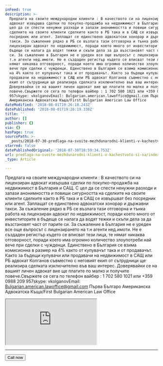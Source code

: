 ```yaml
---
inFeed: true
description: >-
  Предлага на своите международни клиенти : В качеството си на лицензиран
  адвокат извършва сделки по покупко-продажба на недвижимост в България и САЩ. С
  цел да се спести ненужни разходи и запази анонимността и повиши сигурността на
  сделките на своите клиенти сделките както в РБ така и в САЩ се извършват без
  посредник или агент. Заплащат се единствено адвокатски хонорар и държавни
  такси. За съжаление рядко в РБ се възлага тази отговорна и тънка работа на
  лицензиран адвокат по недвижимост, поради което много от инвеститорите в
  бъдеще се налага да водят тежки и скъпи дела за да възстановят част от парите
  си. За съжаление в България не е уреден все още въпросът с лицензирането на
  т.н агенти нед.имоти. Не е създаден регистър където се вписват тези лица, те
  нямат никаква отговорност, поради което има огромно количество злоупотреби най
  вече при сделки с чужденци. Единствено в България се взима комисионна в размер
  на 4% както от купувачът така и от продавачът. Както за бъдещи купувачи или
  продавачи на недвижимост в САЩ или РБ адвокат Колганов съвместно с неговият
  екип от сътрудници ще реализира сделката изключително във ваш интерес.
  Доверявайки се на вашият личен адвокат вие ще платите по малко и получите
  повече.Свържете се сега по телефон вайбер : 1 702 580 1021 или +359 0988 209
  957skype: vkolganovEmail: Bulgarian.american.lawoffice@gmail.com Първа Българо
  Американска Адвокатска Къща/First Bulgarian American Law Office
dateModified: '2018-08-01T19:26:18.243Z'
datePublished: '2018-08-01T19:26:19.338Z'
title: ''
author: []
publisher: {}
via: {}
hasPage: true
sourcePath: >-
  _posts/2018-07-30-predlaga-na-svoite-mezhdunarodni-klienti-v-kachestvoto-si-na.md
starred: false
datePublishedOriginal: '2018-07-30T18:59:34.753Z'
url: predlaga-na-svoite-mezhdunarodni-klienti-v-kachestvoto-si-na/index.html
_type: Article

---
```

Предлага на своите международни клиенти : В качеството си на лицензиран адвокат извършва сделки по покупко-продажба на недвижимост в България и САЩ. С цел да се спести ненужни разходи и запази анонимността и повиши сигурността на сделките на своите клиенти сделките както в РБ така и в САЩ се извършват без посредник или агент. Заплащат се единствено адвокатски хонорар и държавни такси. За съжаление рядко в РБ се възлага тази отговорна и тънка работа на лицензиран адвокат по недвижимост, поради което много от инвеститорите в бъдеще се налага да водят тежки и скъпи дела за да възстановят част от парите си. За съжаление в България не е уреден все още въпросът с лицензирането на т.н агенти нед.имоти. Не е създаден регистър където се вписват тези лица, те нямат никаква отговорност, поради което има огромно количество злоупотреби най вече при сделки с чужденци. Единствено в България се взима комисионна в размер на 4% както от купувачът така и от продавачът. Както за бъдещи купувачи или продавачи на недвижимост в САЩ или РБ адвокат Колганов съвместно с неговият екип от сътрудници ще реализира сделката изключително във ваш интерес. Доверявайки се на вашият личен адвокат вие ще платите по малко и получите повече.Свържете се сега по телефон вайбер : 1 702 580 1021 или +359 0988 209 957skype: vkolganovEmail: [Bulgarian.american.lawoffice@gmail.com][0] Първа Българо Американска Адвокатска Къща/First Bulgarian American Law Office

<iframe src="https://the-grid.github.io/ed-location/?latitude=43.20778&amp;longitude=27.91694&amp;zoom=10&amp;address=%D0%92%D0%B0%D1%80%D0%BD%D0%B0%2C%20%D0%92%D0%B0%D1%80%D0%BD%D0%B0%2C%20Bulgaria" style=""></iframe>

---

<button data-role="cta" style="">Call now </button>



[0]: mailto:Bulgarian.american.lawoffice@gmail.com